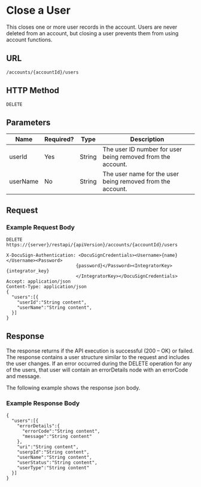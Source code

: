 # Close a User

This closes one or more user records in the account. Users are never deleted from an account, but closing a user prevents them from using account functions.

## URL

    /accounts/{accountId}/users

## HTTP Method

    DELETE

## Parameters

|Name|Required?|Type|Description|
|----|---------|----|-----------|
|userId|Yes|String|The user ID number for user being removed from the account.|
|userName|No|String|The user name for the user being removed from the account.|

## Request

### Example Request Body

    DELETE https://{server}/restapi/{apiVersion}/accounts/{accountId}/users
    
    X-DocuSign-Authentication: <DocuSignCredentials><Username>{name}</Username><Password>
                              {password}</Password><IntegratorKey>{integrator_key}
                              </IntegratorKey></DocuSignCredentials>
    Accept: application/json
    Content-Type: application/json
    {
      "users":[{
        "userId":"String content",
        "userName":"String content",
      }]
    }

## Response

The response returns if the API execution is successful (200 – OK) or failed. The response contains a user structure similar to the request and includes the user changes. If an error occurred during the DELETE operation for any of the users, that user will contain an errorDetails node with an errorCode and message.

The following example shows the response json body.

### Example Response Body

    {
      "users":[{
        "errorDetails":{
          "errorCode":"String content",
          "message":"String content"
        },
        "uri":"String content",
        "userpId":"String content",
        "userName":"String content",
        "userStatus":"String content",
        "userType":"String content"
      }]
    }

